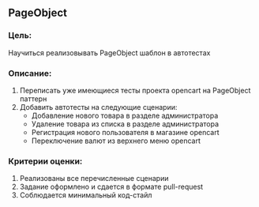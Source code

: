 ## PageObject

### Цель:

Научиться реализовывать PageObject шаблон в автотестах

### Описание:

1. Переписать уже имеющиеся тесты проекта opencart на PageObject паттерн
2. Добавить автотесты на следующие сценарии:
    - Добавление нового товара в разделе администратора
    - Удаление товара из списка в разделе администратора
    - Регистрация нового пользователя в магазине opencart
    - Переключение валют из верхнего меню opencart

### Критерии оценки:

1. Реализованы все перечисленные сценарии
2. Задание оформлено и сдается в формате pull-request
3. Соблюдается минимальный код-стайл